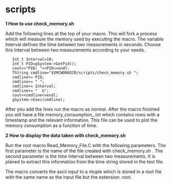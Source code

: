 scripts
========

**1 How to use check_memory.sh**

Add the following lines at the top of your macro. This will
fork a process which will measure the memory used by executing
the macro.  The variable Interval defines the time between two
measurements in seconds. Choose this Interval between two
measurements according to your needs.

~~~~~~~~~~~~~~~~~~~~~
   Int_t Interval=10;
   Int_t PID=gSystem->GetPid();
   cout<<"PID: "<<PID<<endl;
   TString cmdline="$VMCWORKDIR/scripts/check_memory.sh ";
   cmdline+= PID;
   cmdline+= " ";
   cmdline+= Interval;
   cmdline+= "  &";
   cout<<cmdline<<endl;
   gSystem->Exec(cmdline);
~~~~~~~~~~~~~~~~~~~~~

After you add the lines run the macro as normal.
After the macro finished you will have a file memory_consumption_<pid>.txt
which contains rows with a timestamp and the relevant information.
This file can  be used to plot the memory consumption as a function of time.

**2 How to display the data taken with check_memory.sh**

Run the root macro Read_Memory_File.C with the following parameters. The
first parameter is the name of the file created  with check_memory.sh .
The second parameter is the time Interval between two measurements. It is
planed to extract this information from the time string stored in the text
file.

The macro converts the ascii input to a ntuple which is stored in a root
file with the same name as the input file but the extension .root.
